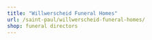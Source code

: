 ```yaml
---
title: "Willwerscheid Funeral Homes"
url: /saint-paul/willwerscheid-funeral-homes/
shop: funeral directors
---
```

